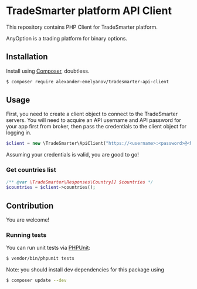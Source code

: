 TradeSmarter platform API Client
====

This repository contains PHP Client for TradeSmarter platform.

AnyOption is a trading platform for binary options.

## Installation
Install using [Composer](http://getcomposer.org), doubtless.

```sh
$ composer require alexander-emelyanov/tradesmarter-api-client
```

## Usage

First, you need to create a client object to connect to the TradeSmarter servers. You will need to acquire an API username and API password for your app first from broker, then pass the credentials to the client object for logging in. 

```php
$client = new \TradeSmarter\ApiClient("https://<username>:<password>@<hostname>");
```

Assuming your credentials is valid, you are good to go!

### Get countries list

```php
/** @var \TradeSmarter\Responses\Country[] $countries */
$countries = $client->countries();
```

## Contribution
You are welcome!

### Running tests

You can run unit tests via [PHPUnit](http://phpunit.de):

```sh
$ vendor/bin/phpunit tests
```

Note: you should install dev dependencies for this package using 

```sh
$ composer update --dev
```
